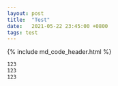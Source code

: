 ```yaml
---
layout: post
title:  "Test"
date:   2021-05-22 23:45:00 +0800
tags: test
---
```


{% include md_code_header.html %}
```bash
123
123
123
```